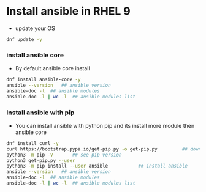 # Install ansible in RHEL 9 

-   update your OS
```sh
dnf update -y
```
### install ansible core 

-   By default ansible core install 
```sh
dnf install ansible-core -y
ansible --version   ## ansible version 
ansible-doc -l  ## ansible modules
ansible-doc -l | wc -l  ## ansible modules list 
```

### Install ansible with pip 

-   You can install ansible with python pip and its install more module then ansible core 

```sh
dnf install curl -y
curl https://bootstrap.pypa.io/get-pip.py -o get-pip.py         ## download pip 
python3 -m pip -V       ## see pip version 
python3 get-pip.py --user
python3 -m pip install --user ansible           ## install ansible 
ansible --version   ## ansible version 
ansible-doc -l  ## ansible modules
ansible-doc -l | wc -l  ## ansible modules list 
```
